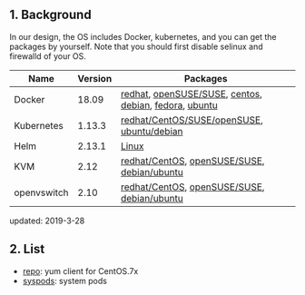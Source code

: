 ## 1. Background

In our design, the OS includes Docker, kubernetes, and you can get the packages by yourself.
Note that you should first disable selinux and firewalld of your OS.

| Name       | Version |  Packages  |   
| ------     | ------  | ------ |
| Docker     | 18.09   | [redhat](https://docs.docker.com/install/linux/docker-ee/rhel/), [openSUSE/SUSE](https://docs.docker.com/install/linux/docker-ee/suse/), [centos](https://docs.docker.com/install/linux/docker-ce/centos/), [debian](https://docs.docker.com/install/linux/docker-ce/debian/), [fedora](https://docs.docker.com/install/linux/docker-ce/fedora/), [ubuntu](https://docs.docker.com/install/linux/docker-ce/ubuntu/) |
| Kubernetes | 1.13.3  | [redhat/CentOS/SUSE/openSUSE](https://github.com/kubesys/kube-os/releases/download/1.0/kube-tools-v1.13.3-cloudplus.1903.x86_64.rpm), [ubuntu/debian](https://github.com/kubesys/kube-os/releases/download/1.0/kube-tools-v1.13.3-cloudplus.1903.amd64.deb) |
| Helm        | 2.13.1   | [Linux](https://storage.googleapis.com/kubernetes-helm/helm-v2.13.1-linux-amd64.tar.gz) |
| KVM        | 2.12   | [redhat/CentOS](https://docs.openstack.org/install-guide/environment-packages-rdo.html), [openSUSE/SUSE](https://docs.openstack.org/install-guide/environment-packages-obs.html), [debian/ubuntu](https://docs.openstack.org/install-guide/environment-packages-ubuntu.html) |
| openvswitch| 2.10   | [redhat/CentOS](http://docs.openvswitch.org/en/latest/intro/install/distributions/#red-hat), [openSUSE/SUSE](http://docs.openvswitch.org/en/latest/intro/install/distributions/#opensuse), [debian/ubuntu](http://docs.openvswitch.org/en/latest/intro/install/distributions/#debian) |

updated: 2019-3-28


## 2. List

- [repo](repo): yum client for CentOS.7x
- [syspods](syspods): system pods 
